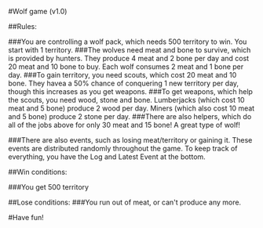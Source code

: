 #Wolf game (v1.0)

##Rules: 

###You are controlling a wolf pack, which needs 500 territory to win. You start with 1 territory.
###The wolves need meat and bone to survive, which is provided by hunters. They produce 4 meat and 2 bone per day and cost 20 meat and 10 bone to buy. Each wolf consumes 2 meat and 1 bone per day.
###To gain territory, you need scouts, which cost 20 meat and 10 bone. They havea a 50% chance of conquering 1 new territory per day, though this increases as you get weapons.
###To get weapons, which help the scouts, you need wood, stone and bone. Lumberjacks (which cost 10 meat and 5 bone) produce 2 wood per day. Miners (which also cost 10 meat and 5 bone) produce 2 stone per day.
###There are also helpers, which do all of the jobs above for only 30 meat and 15 bone! A great type of wolf!

###There are also events, such as losing meat/territory or gaining it. These events are distributed randomly throughout the game. To keep track of everything, you have the Log and Latest Event at the bottom.

##Win conditions:

###You get 500 territory

##Lose conditions:
###You run out of meat, or can't produce any more.

#Have fun! 
